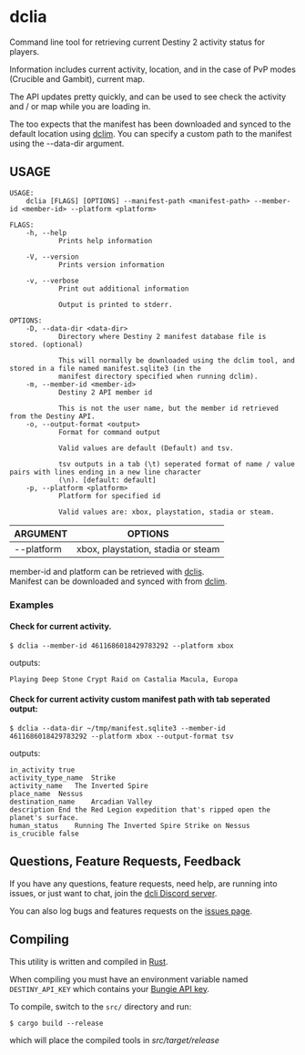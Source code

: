# dclia

Command line tool for retrieving current Destiny 2 activity status for players.

Information includes current activity, location, and in the case of PvP modes (Crucible and Gambit), current map.

The API updates pretty quickly, and can be used to see check the activity and / or map while you are loading in.

The too expects that the manifest has been downloaded and synced to the default location using [dclim](https://github.com/mikechambers/dcli/tree/main/src/dclim). You can specify a custom path to the manifest using the --data-dir argument.


## USAGE
```
USAGE:
    dclia [FLAGS] [OPTIONS] --manifest-path <manifest-path> --member-id <member-id> --platform <platform>

FLAGS:
    -h, --help       
            Prints help information

    -V, --version    
            Prints version information

    -v, --verbose    
            Print out additional information
            
            Output is printed to stderr.

OPTIONS:
    -D, --data-dir <data-dir>       
            Directory where Destiny 2 manifest database file is stored. (optional)
            
            This will normally be downloaded using the dclim tool, and stored in a file named manifest.sqlite3 (in the
            manifest directory specified when running dclim).
    -m, --member-id <member-id>            
            Destiny 2 API member id
            
            This is not the user name, but the member id retrieved from the Destiny API.
    -o, --output-format <output>                  
            Format for command output
            
            Valid values are default (Default) and tsv.
            
            tsv outputs in a tab (\t) seperated format of name / value pairs with lines ending in a new line character
            (\n). [default: default]
    -p, --platform <platform>              
            Platform for specified id
            
            Valid values are: xbox, playstation, stadia or steam.
```

| ARGUMENT | OPTIONS |
|---|---|
| --platform | xbox, playstation, stadia or steam |



member-id and platform can be retrieved with [dclis](https://github.com/mikechambers/dcli/tree/main/src/dclis).   
Manifest can be downloaded and synced with from [dclim](https://github.com/mikechambers/dcli/tree/main/src/dclim).

### Examples

#### Check for current activity.


```
$ dclia --member-id 4611686018429783292 --platform xbox
```

outputs:

```
Playing Deep Stone Crypt Raid on Castalia Macula, Europa
```

#### Check for current activity custom manifest path with tab seperated output:

```
$ dclia --data-dir ~/tmp/manifest.sqlite3 --member-id 4611686018429783292 --platform xbox --output-format tsv
```

outputs:

```
in_activity	true
activity_type_name	Strike
activity_name	The Inverted Spire
place_name	Nessus
destination_name	Arcadian Valley
description	End the Red Legion expedition that's ripped open the planet's surface.
human_status	Running The Inverted Spire Strike on Nessus
is_crucible	false
```

## Questions, Feature Requests, Feedback

If you have any questions, feature requests, need help, are running into issues, or just want to chat, join the [dcli Discord server](https://discord.gg/2Y8bV2Mq3p).

You can also log bugs and features requests on the [issues page](https://github.com/mikechambers/dcli/issues).

## Compiling

This utility is written and compiled in [Rust](https://www.rust-lang.org/).

When compiling you must have an environment variable named `DESTINY_API_KEY` which contains your [Bungie API key](https://www.bungie.net/en/Application).

To compile, switch to the `src/` directory and run:

```
$ cargo build --release
```

which will place the compiled tools in *src/target/release*
